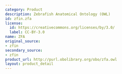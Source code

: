 ```yaml
---
category: Product
description: Zebrafish Anatomical Ontology (OWL)
id: zfin.zfa
license:
  id: https://creativecommons.org/licenses/by/3.0/
  label: CC-BY-3.0
name: ZFA
original_source:
- zfin
secondary_source:
- zfin
product_url: http://purl.obolibrary.org/obo/zfa.owl
layout: product_detail
---
```

